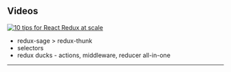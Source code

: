 ## Videos
[![10 tips for React Redux at scale](http://img.youtube.com/vi/NQta2urK3zk/0.jpg)](http://www.youtube.com/watch?v=NQta2urK3zk)
  * redux-sage > redux-thunk
  * selectors
  * redux ducks - actions, middleware, reducer all-in-one
---
